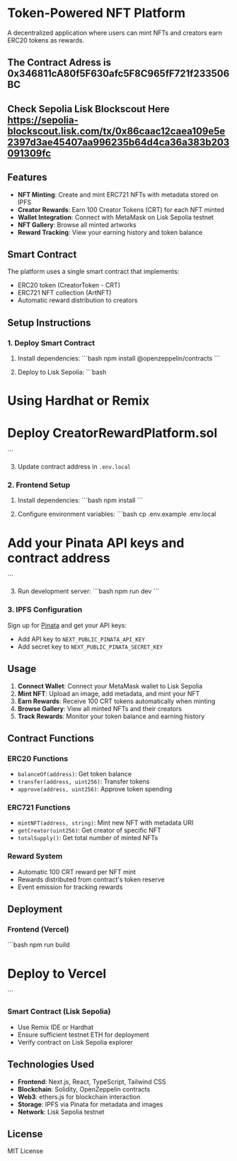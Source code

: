 # Token-Powered NFT Platform

A decentralized application where users can mint NFTs and creators earn ERC20 tokens as rewards.

## The Contract Adress is 0x346811cA80f5F630afc5F8C965fF721f233506BC

## Check Sepolia Lisk Blockscout Here https://sepolia-blockscout.lisk.com/tx/0x86caac12caea109e5e2397d3ae45407aa996235b64d4ca36a383b203091309fc

## Features

- **NFT Minting**: Create and mint ERC721 NFTs with metadata stored on IPFS
- **Creator Rewards**: Earn 100 Creator Tokens (CRT) for each NFT minted
- **Wallet Integration**: Connect with MetaMask on Lisk Sepolia testnet
- **NFT Gallery**: Browse all minted artworks
- **Reward Tracking**: View your earning history and token balance

## Smart Contract

The platform uses a single smart contract that implements:
- ERC20 token (CreatorToken - CRT)
- ERC721 NFT collection (ArtNFT)
- Automatic reward distribution to creators

## Setup Instructions

### 1. Deploy Smart Contract

1. Install dependencies:
\`\`\`bash
npm install @openzeppelin/contracts
\`\`\`

2. Deploy to Lisk Sepolia:
\`\`\`bash
# Using Hardhat or Remix
# Deploy CreatorRewardPlatform.sol
\`\`\`

3. Update contract address in `.env.local`

### 2. Frontend Setup

1. Install dependencies:
\`\`\`bash
npm install
\`\`\`

2. Configure environment variables:
\`\`\`bash
cp .env.example .env.local
# Add your Pinata API keys and contract address
\`\`\`

3. Run development server:
\`\`\`bash
npm run dev
\`\`\`

### 3. IPFS Configuration

Sign up for [Pinata](https://pinata.cloud/) and get your API keys:
- Add API key to `NEXT_PUBLIC_PINATA_API_KEY`
- Add secret key to `NEXT_PUBLIC_PINATA_SECRET_KEY`

## Usage

1. **Connect Wallet**: Connect your MetaMask wallet to Lisk Sepolia
2. **Mint NFT**: Upload an image, add metadata, and mint your NFT
3. **Earn Rewards**: Receive 100 CRT tokens automatically when minting
4. **Browse Gallery**: View all minted NFTs and their creators
5. **Track Rewards**: Monitor your token balance and earning history

## Contract Functions

### ERC20 Functions
- `balanceOf(address)`: Get token balance
- `transfer(address, uint256)`: Transfer tokens
- `approve(address, uint256)`: Approve token spending

### ERC721 Functions
- `mintNFT(address, string)`: Mint new NFT with metadata URI
- `getCreator(uint256)`: Get creator of specific NFT
- `totalSupply()`: Get total number of minted NFTs

### Reward System
- Automatic 100 CRT reward per NFT mint
- Rewards distributed from contract's token reserve
- Event emission for tracking rewards

## Deployment

### Frontend (Vercel)
\`\`\`bash
npm run build
# Deploy to Vercel
\`\`\`

### Smart Contract (Lisk Sepolia)
- Use Remix IDE or Hardhat
- Ensure sufficient testnet ETH for deployment
- Verify contract on Lisk Sepolia explorer

## Technologies Used

- **Frontend**: Next.js, React, TypeScript, Tailwind CSS
- **Blockchain**: Solidity, OpenZeppelin contracts
- **Web3**: ethers.js for blockchain interaction
- **Storage**: IPFS via Pinata for metadata and images
- **Network**: Lisk Sepolia testnet

## License

MIT License
